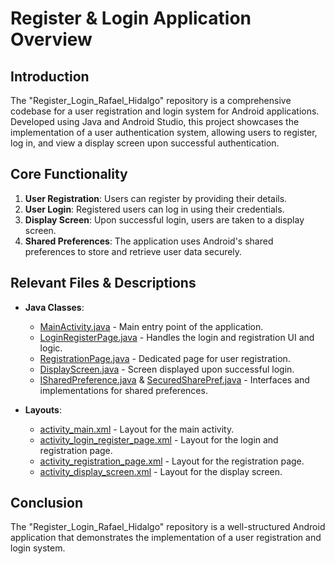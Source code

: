 # Register & Login Application Overview

## Introduction
The "Register_Login_Rafael_Hidalgo" repository is a comprehensive codebase for a user registration and login system for Android applications. Developed using Java and Android Studio, this project showcases the implementation of a user authentication system, allowing users to register, log in, and view a display screen upon successful authentication.

## Core Functionality
1. **User Registration**: Users can register by providing their details.
2. **User Login**: Registered users can log in using their credentials.
3. **Display Screen**: Upon successful login, users are taken to a display screen.
4. **Shared Preferences**: The application uses Android's shared preferences to store and retrieve user data securely.

## Relevant Files & Descriptions

- **Java Classes**:
  - [MainActivity.java](https://github.com/omnidox/Register_Login_Rafael_Hidalgo/blob/master/app/src/main/java/com/example/register_login_rafael_hidalgo/MainActivity.java) - Main entry point of the application.
  - [LoginRegisterPage.java](https://github.com/omnidox/Register_Login_Rafael_Hidalgo/blob/master/app/src/main/java/com/example/register_login_rafael_hidalgo/LoginRegisterPage.java) - Handles the login and registration UI and logic.
  - [RegistrationPage.java](https://github.com/omnidox/Register_Login_Rafael_Hidalgo/blob/master/app/src/main/java/com/example/register_login_rafael_hidalgo/RegistrationPage.java) - Dedicated page for user registration.
  - [DisplayScreen.java](https://github.com/omnidox/Register_Login_Rafael_Hidalgo/blob/master/app/src/main/java/com/example/register_login_rafael_hidalgo/DisplayScreen.java) - Screen displayed upon successful login.
  - [ISharedPreference.java](https://github.com/omnidox/Register_Login_Rafael_Hidalgo/blob/master/app/src/main/java/com/example/register_login_rafael_hidalgo/ISharedPreference.java) & [SecuredSharePref.java](https://github.com/omnidox/Register_Login_Rafael_Hidalgo/blob/master/app/src/main/java/com/example/register_login_rafael_hidalgo/SecuredSharePref.java) - Interfaces and implementations for shared preferences.

- **Layouts**:
  - [activity_main.xml](https://github.com/omnidox/Register_Login_Rafael_Hidalgo/blob/master/app/src/main/res/layout/activity_main.xml) - Layout for the main activity.
  - [activity_login_register_page.xml](https://github.com/omnidox/Register_Login_Rafael_Hidalgo/blob/master/app/src/main/res/layout/activity_login_register_page.xml) - Layout for the login and registration page.
  - [activity_registration_page.xml](https://github.com/omnidox/Register_Login_Rafael_Hidalgo/blob/master/app/src/main/res/layout/activity_registration_page.xml) - Layout for the registration page.
  - [activity_display_screen.xml](https://github.com/omnidox/Register_Login_Rafael_Hidalgo/blob/master/app/src/main/res/layout/activity_display_screen.xml) - Layout for the display screen.

## Conclusion
The "Register_Login_Rafael_Hidalgo" repository is a well-structured Android application that demonstrates the implementation of a user registration and login system. 

